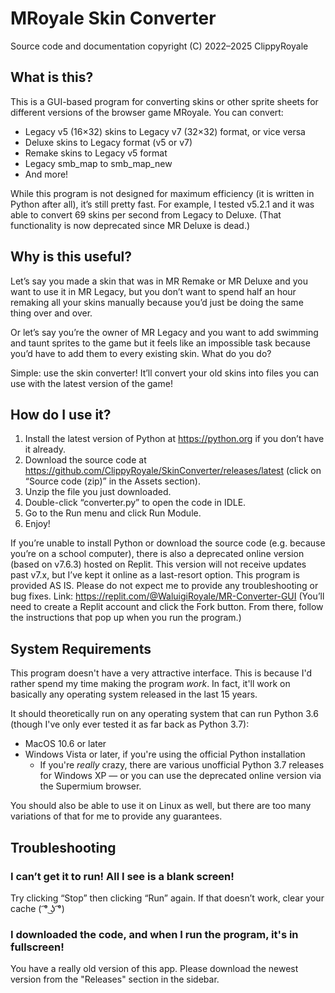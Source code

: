 # MRoyale Skin Converter

Source code and documentation copyright (C) 2022–2025 ClippyRoyale

## What is this?

This is a GUI-based program for converting skins or other sprite sheets for different versions of the browser game MRoyale. You can convert:
* Legacy v5 (16×32) skins to Legacy v7 (32×32) format, or vice versa
* Deluxe skins to Legacy format (v5 or v7)
* Remake skins to Legacy v5 format
* Legacy smb_map to smb_map_new
* And more!

While this program is not designed for maximum efficiency (it is written in Python after all), it’s still pretty fast. For example, I tested v5.2.1 and it was able to convert 69 skins per second from Legacy to Deluxe. (That functionality is now deprecated since MR Deluxe is dead.)

## Why is this useful?

Let’s say you made a skin that was in MR Remake or MR Deluxe and you want to use it in MR Legacy, but you don’t want to spend half an hour remaking all your skins manually because you’d just be doing the same thing over and over.

Or let’s say you’re the owner of MR Legacy and you want to add swimming and taunt sprites to the game but it feels like an impossible task because you’d have to add them to every existing skin. What do you do?

Simple: use the skin converter! It’ll convert your old skins into files you can use with the latest version of the game!

## How do I use it?

1. Install the latest version of Python at https://python.org if you don’t have it already.
2. Download the source code at https://github.com/ClippyRoyale/SkinConverter/releases/latest (click on “Source code (zip)” in the Assets section).
3. Unzip the file you just downloaded.
4. Double-click “converter.py” to open the code in IDLE.
5. Go to the Run menu and click Run Module.
6. Enjoy!

If you’re unable to install Python or download the source code (e.g. because you’re on a school computer), there is also a deprecated online version (based on v7.6.3) hosted on Replit. This version will not receive updates past v7.x, but I’ve kept it online as a last-resort option. This program is provided AS IS. Please do not expect me to provide any troubleshooting or bug fixes. Link: https://replit.com/@WaluigiRoyale/MR-Converter-GUI (You’ll need to create a Replit account and click the Fork button. From there, follow the instructions that pop up when you run the program.)

## System Requirements
This program doesn't have a very attractive interface. This is because I'd rather spend my time making the program *work*. In fact, it'll work on basically any operating system released in the last 15 years.

It should theoretically run on any operating system that can run Python 3.6 (though I've only ever tested it as far back as Python 3.7):
* MacOS 10.6 or later
* Windows Vista or later, if you're using the official Python installation
  * If you're *really* crazy, there are various unofficial Python 3.7 releases for Windows XP — or you can use the deprecated online version via the Supermium browser.

You should also be able to use it on Linux as well, but there are too many variations of that for me to provide any guarantees.

## Troubleshooting

### I can’t get it to run! All I see is a blank screen!

Try clicking “Stop” then clicking “Run” again. If that doesn’t work, clear your cache ( ͡° ͜ʖ ͡°)

### I downloaded the code, and when I run the program, it's in fullscreen!

You have a really old version of this app. Please download the newest version from the "Releases" section in the sidebar.
